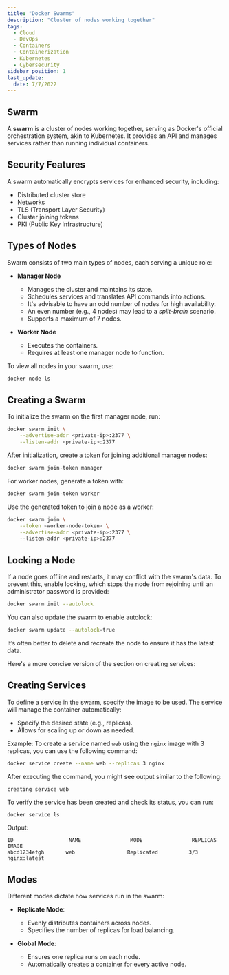```yaml
---
title: "Docker Swarms"
description: "Cluster of nodes working together"
tags:
  - Cloud
  - DevOps
  - Containers
  - Containerization
  - Kubernetes
  - Cybersecurity
sidebar_position: 1
last_update:
  date: 7/7/2022
---
```


## Swarm 

A **swarm** is a cluster of nodes working together, serving as Docker's official orchestration system, akin to Kubernetes. It provides an API and manages services rather than running individual containers.

## Security Features

A swarm automatically encrypts services for enhanced security, including:

- Distributed cluster store 
- Networks 
- TLS (Transport Layer Security)
- Cluster joining tokens
- PKI (Public Key Infrastructure)

## Types of Nodes 

Swarm consists of two main types of nodes, each serving a unique role:

- **Manager Node**
  - Manages the cluster and maintains its state.
  - Schedules services and translates API commands into actions.
  - It's advisable to have an odd number of nodes for high availability.
  - An even number (e.g., 4 nodes) may lead to a *split-brain* scenario.
  - Supports a maximum of 7 nodes.

- **Worker Node**
  - Executes the containers.
  - Requires at least one manager node to function.

To view all nodes in your swarm, use:

```bash
docker node ls 
```

## Creating a Swarm 

To initialize the swarm on the first manager node, run:

```bash
docker swarm init \
    --advertise-addr <private-ip>:2377 \
    --listen-addr <private-ip>:2377
```

After initialization, create a token for joining additional manager nodes:

```bash
docker swarm join-token manager 
```

For worker nodes, generate a token with:

```bash
docker swarm join-token worker 
```

Use the generated token to join a node as a worker:

```bash
docker swarm join \
    --token <worker-node-token> \
    --advertise-addr <private-ip>:2377 \ 
    --listen-addr <private-ip>:2377
```

## Locking a Node 

If a node goes offline and restarts, it may conflict with the swarm's data. To prevent this, enable locking, which stops the node from rejoining until an administrator password is provided:

```bash
docker swarm init --autolock 
```

You can also update the swarm to enable autolock:

```bash
docker swarm update --autolock=true 
```

It’s often better to delete and recreate the node to ensure it has the latest data.

Here's a more concise version of the section on creating services:

## Creating Services 

To define a service in the swarm, specify the image to be used. The service will manage the container automatically:

- Specify the desired state (e.g., replicas).
- Allows for scaling up or down as needed.

Example: To create a service named `web` using the `nginx` image with 3 replicas, you can use the following command:

```bash
docker service create --name web --replicas 3 nginx
```

After executing the command, you might see output similar to the following:

```
creating service web
```

To verify the service has been created and check its status, you can run:

```bash
docker service ls
```

Output:

```
ID                  NAME                MODE                REPLICAS            IMAGE
abcd1234efgh       web                 Replicated          3/3                nginx:latest
```


## Modes

Different modes dictate how services run in the swarm:

- **Replicate Mode**: 
  - Evenly distributes containers across nodes.
  - Specifies the number of replicas for load balancing.

- **Global Mode**: 
  - Ensures one replica runs on each node.
  - Automatically creates a container for every active node.